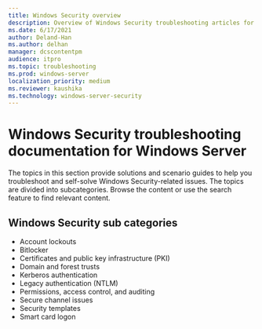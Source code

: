 ```yaml
---
title: Windows Security overview
description: Overview of Windows Security troubleshooting articles for Windows Server.
ms.date: 6/17/2021
author: Deland-Han
ms.author: delhan
manager: dcscontentpm
audience: itpro
ms.topic: troubleshooting
ms.prod: windows-server
localization_priority: medium
ms.reviewer: kaushika
ms.technology: windows-server-security
---
```

# Windows Security troubleshooting documentation for Windows Server

The topics in this section provide solutions and scenario guides to help you troubleshoot and self-solve Windows Security-related issues. The topics are divided into subcategories. Browse the content or use the search feature to find relevant content.

## Windows Security sub categories

- Account lockouts
- Bitlocker
- Certificates and public key infrastructure (PKI)
- Domain and forest trusts
- Kerberos authentication
- Legacy authentication (NTLM)
- Permissions, access control, and auditing
- Secure channel issues
- Security templates
- Smart card logon
